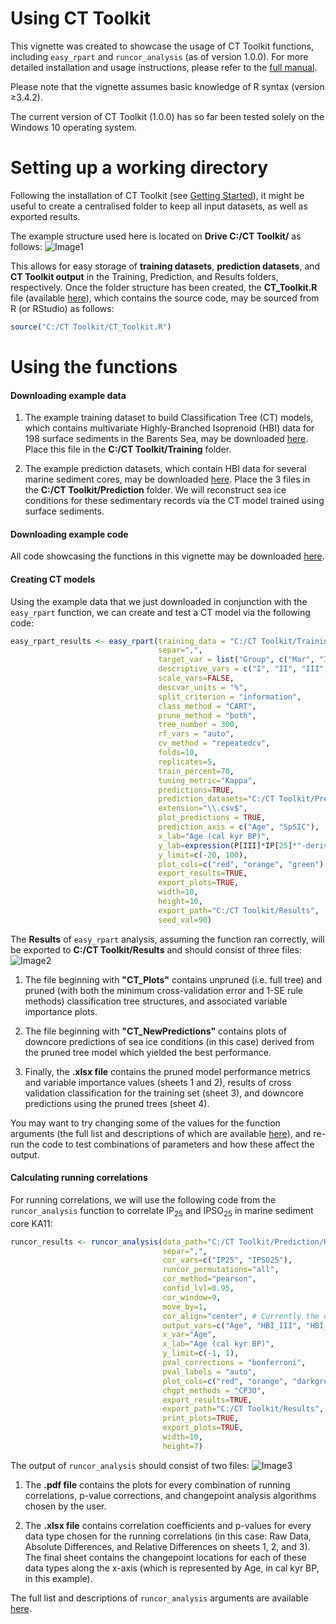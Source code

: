 # Using CT Toolkit
This vignette was created to showcase the usage of CT Toolkit functions, including `easy_rpart` and `runcor_analysis` (as of version 1.0.0). For more detailed installation and usage instructions, please refer to the [full manual](https://github.com/Deniz-Koseoglu/CT-Toolkit/blob/master/README.md).

Please note that the vignette assumes basic knowledge of R syntax (version ≥3.4.2).

The current version of CT Toolkit (1.0.0) has so far been tested solely on the Windows 10 operating system.

# Setting up a working directory
Following the installation of CT Toolkit (see [Getting Started](https://github.com/Deniz-Koseoglu/CT-Toolkit#getting-started)), it might be useful to create a centralised folder to keep all input datasets, as well as exported results.

The example structure used here is located on **Drive C:/CT Toolkit/** as follows:
![Image1](https://image.ibb.co/dMh7Ne/Untitled.png)

This allows for easy storage of **training datasets**, **prediction datasets**, and **CT Toolkit output** in the Training, Prediction, and Results folders, respectively.
Once the folder structure has been created, the **CT_Toolkit.R** file (available [here](https://github.com/Deniz-Koseoglu/CT-Toolkit/tree/master/R%20Files)), which contains the source code, may be sourced from R (or RStudio) as follows:
```r
source("C:/CT Toolkit/CT_Toolkit.R")
```

# Using the functions
#### Downloading example data
1. The example training dataset to build Classification Tree (CT) models, which contains multivariate Highly-Branched Isoprenoid (HBI) data for 198 surface sediments in the Barents Sea, may be downloaded [here](https://github.com/Deniz-Koseoglu/CT-Toolkit/tree/master/Example%20Data/Training). Place this file in the **C:/CT Toolkit/Training** folder.

2. The example prediction datasets, which contain HBI data for several marine sediment cores, may be downloaded [here](https://github.com/Deniz-Koseoglu/CT-Toolkit/tree/master/Example%20Data/Prediction). Place the 3 files in the **C:/CT Toolkit/Prediction** folder. We will reconstruct sea ice conditions for these sedimentary records via the CT model trained using surface sediments.

#### Downloading example code
All code showcasing the functions in this vignette may be downloaded [here](https://github.com/Deniz-Koseoglu/CT-Toolkit/tree/master/R%20Files).

#### Creating CT models
Using the example data that we just downloaded in conjunction with the `easy_rpart` function, we can create and test a CT model via the following code:
```r
easy_rpart_results <- easy_rpart(training_data = "C:/CT Toolkit/Training/BS_surface_seds.csv",
                                 separ=",",
                                 target_var = list("Group", c("Mar", "Int", "Ext")),
                                 descriptive_vars = c("I", "II", "III", "IV"),
                                 scale_vars=FALSE,
                                 descvar_units = "%",
                                 split_criterion = "information",
                                 class_method = "CART",
                                 prune_method = "both",
                                 tree_number = 300,
                                 rf_vars = "auto",
                                 cv_method = "repeatedcv",
                                 folds=10,
                                 replicates=5,
                                 train_percent=70,
                                 tuning_metric="Kappa",
                                 predictions=TRUE,
                                 prediction_datasets="C:/CT Toolkit/Prediction",
                                 extension="\\.csv$",
                                 plot_predictions = TRUE,
                                 prediction_axis = c("Age", "SpSIC"),
                                 x_lab="Age (cal kyr BP)",
                                 y_lab=expression(P[III]*IP[25]*"-derived SpSIC (%)"),
                                 y_limit=c(-20, 100),
                                 plot_cols=c("red", "orange", "green"),
                                 export_results=TRUE,
                                 export_plots=TRUE,
                                 width=10,
                                 height=10,
                                 export_path="C:/CT Toolkit/Results",
                                 seed_val=90)
```
The **Results** of `easy_rpart` analysis, assuming the function ran correctly, will be exported to **C:/CT Toolkit/Results** and should consist of three files:
![Image2](https://image.ibb.co/f85N5z/Untitled2.png)

1. The file beginning with **"CT_Plots"** contains unpruned (i.e. full tree) and pruned (with both the minimum cross-validation error and 1-SE rule methods) classification tree structures, and associated variable importance plots.

2. The file beginning with **"CT_NewPredictions"** contains plots of downcore predictions of sea ice conditions (in this case) derived from the pruned tree model which yielded the best performance.

3. Finally, the **.xlsx file** contains the pruned model performance metrics and variable importance values (sheets 1 and 2), results of cross validation classification for the training set (sheet 3), and downcore predictions using the pruned trees (sheet 4).

You may want to try changing some of the values for the function arguments (the full list and descriptions of which are available [here](https://github.com/Deniz-Koseoglu/CT-Toolkit#arguments)), and re-run the code to test combinations of parameters and how these affect the output.

#### Calculating running correlations
For running correlations, we will use the following code from the `runcor_analysis` function to correlate IP<sub>25</sub> and IPSO<sub>25</sub> in marine sediment core KA11:
```r
runcor_results <- runcor_analysis(data_path="C:/CT Toolkit/Prediction/KA11.csv",
                                  separ=",",
                                  cor_vars=c("IP25", "IPSO25"),
                                  runcor_permutations="all",
                                  cor_method="pearson",
                                  confid_lvl=0.95,
                                  cor_window=9,
                                  move_by=1,
                                  cor_align="center", # Currently the only option implemented!
                                  output_vars=c("Age", "HBI_III", "HBI_IV", "SpSIC"),
                                  x_var="Age",
                                  x_lab="Age (cal kyr BP)",
                                  y_limit=c(-1, 1),
                                  pval_corrections = "bonferroni",
                                  pval_labels = "auto",
                                  plot_cols=c("red", "orange", "darkgreen", "black"),
                                  chgpt_methods = "CP3O",
                                  export_results=TRUE,
                                  export_path="C:/CT Toolkit/Results",
                                  print_plots=TRUE,
                                  export_plots=TRUE,
                                  width=10,
                                  height=7)

```
The output of `runcor_analysis` should consist of two files:
![Image3](https://image.ibb.co/i05rXe/Untitled3.png)

1. The **.pdf file** contains the plots for every combination of running correlations, p-value corrections, and changepoint analysis algorithms chosen by the user.

2. The **.xlsx file** contains correlation coefficients and p-values for every data type chosen for the running correlations (in this case: Raw Data, Absolute Differences, and Relative Differences on sheets 1, 2, and 3). The final sheet contains the changepoint locations for each of these data types along the x-axis (which is represented by Age, in cal kyr BP, in this example).

The full list and descriptions of `runcor_analysis` arguments are available [here](https://github.com/Deniz-Koseoglu/CT-Toolkit#arguments-1).
